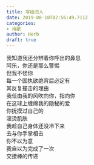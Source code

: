 ```yaml
---  
title: 写给旧人  
date: 2019-08-10T02:56:49.711Z  
categories:  
- 诗歌  
auther: Herb   
draft: true
---  
```

我知道我还分辨着你呼出的鼻息  
阿乐，你还是那么警惕  
但我不怪你    
每一个固执欲绝背后必定有  
其反复撞击的理由  
我任由我的风吹向你，指向你  
在这球上缠绵我的隐秘的爱    
你抚摸过自己的  
滚烫肌肤  
我趁自己身体还没冷下来  
去与你手掌相击    
你不以为意  
我自以为完成了一次  
交接棒的传递  
